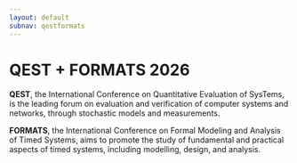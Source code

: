 ```yaml
---
layout: default
subnav: qestformats
---
```


# QEST + FORMATS 2026

**QEST**, the International Conference on Quantitative Evaluation of SysTems, is the leading forum on evaluation and verification of computer systems and networks, through stochastic models and measurements.

**FORMATS**, the International Conference on Formal Modeling and Analysis of Timed Systems, aims to promote the study of fundamental and practical aspects of timed systems, including modelling, design, and analysis.
